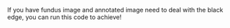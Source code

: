 If you have fundus image and annotated image need to deal with the black edge, you can run this code to achieve!